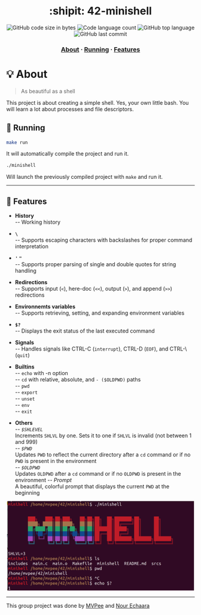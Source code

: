 <h1 align="center">
	:shipit: 42-minishell
</h1>

<p align="center">
	<img alt="GitHub code size in bytes" src="https://img.shields.io/github/languages/code-size/MVPee/42-minishell?color=lightblue" />
	<img alt="Code language count" src="https://img.shields.io/github/languages/count/MVPee/42-minishell?color=yellow" />
	<img alt="GitHub top language" src="https://img.shields.io/github/languages/top/MVPee/42-minishell?color=blue" />
	<img alt="GitHub last commit" src="https://img.shields.io/github/last-commit/MVPee/42-minishell?color=green" />
</p>

<h3 align="center">
	<a href="#-about">About</a>
	<span> · </span>
	<a href="#-running">Running</a>
	<span> · </span>
	<a href="#-features">Features</a>
</h3>


# 💡 About
>As beautiful as a shell

This project is about creating a simple shell. Yes, your own little bash. You will learn a lot about processes and file descriptors.

## 🚀 Running

```bash
make run
```
It will automatically compile the project and run it.
```bash
./minishell
```
Will launch the previously compiled project with `make` and run it.

------------

## 📜 Features

- **History**  
  -- Working history

- **`\`**  
  -- Supports escaping characters with backslashes for proper command interpretation

- **`'` `"`**  
  -- Supports proper parsing of single and double quotes for string handling

- **Redirections**  
  -- Supports input (`<`), here-doc (`<<`), output (`>`), and append (`>>`) redirections

- **Environnemts variables**  
  -- Supports retrieving, setting, and expanding environment variables

- **`$?`**  
  -- Displays the exit status of the last executed command

- **Signals**  
  -- Handles signals like CTRL-C (`interrupt`), CTRL-D (`EOF`), and CTRL-\ (`quit`)

- **Builtins**  
  -- `echo` with -n option  
  -- `cd` with relative, absolute, and `- ($OLDPWD)` paths  
  -- `pwd`  
  -- `export`  
  -- `unset`  
  -- `env`  
  -- `exit`  

- **Others**  
  -- *`$SHLEVEL`*  
    Increments `SHLVL` by one. Sets it to one if `SHLVL` is invalid (not between 1 and 999)  
  -- *`$PWD`*  
    Updates `PWD` to reflect the current directory after a `cd` command or if no `PWD` is present in the environment  
  -- *`$OLDPWD`*  
    Updates `OLDPWD` after a `cd` command or if no `OLDPWD` is present in the environment
  -- *Prompt*  
    A beautiful, colorful prompt that displays the current `PWD` at the beginning

<p align="center">
	<img src="./.imgs/screenshoot.png" width=500>
</p>

---

This group project was done by [MVPee](https://github.com/MVPee) and [Nour Echaara](https://github.com/noureh10)
